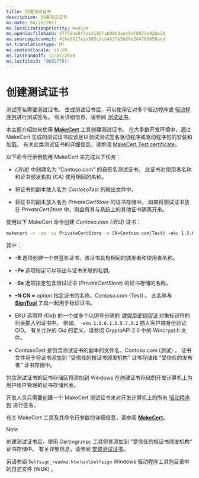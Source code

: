 ```yaml
---
title: 创建测试证书
description: 创建测试证书
ms.date: 04/20/2017
ms.localizationpriority: medium
ms.openlocfilehash: d7f59ae8f3ee3166fab00bdaa49af8072e926e2d
ms.sourcegitcommit: 418e6617e2a695c9cb4b37b5b60e264760858acd
ms.translationtype: MT
ms.contentlocale: zh-CN
ms.lasthandoff: 12/07/2020
ms.locfileid: "96827791"
---
```

# <a name="creating-test-certificates"></a>创建测试证书


测试签名需要测试证书。 生成测试证书后，可以使用它对多个驱动程序或 [驱动程序包](driver-packages.md)进行测试签名。 有关详细信息，请参阅 [测试证书](./makecert-test-certificate.md)。

本主题介绍如何使用 [**MakeCert**](../devtest/makecert.md) 工具创建测试证书。 在大多数开发环境中，通过 MakeCert 生成的测试证书应该足以测试测试签名驱动程序或驱动程序包的安装和加载。 有关此类测试证书的详细信息，请参阅 [MakeCert Test certificate](makecert-test-certificate.md)。

以下命令行示例使用 MakeCert 来完成以下任务：

-   *(测试)* 中创建名为 "Contoso.com" 的自签名测试证书。 此证书对使用者名称和证书颁发机构 (CA) 使用相同的名称。

-   将证书的副本放入名为 *ContosoTest* 的输出文件中。

-   将证书的副本放入名为 *PrivateCertStore* 的证书存储中。 如果将测试证书放在 *PrivateCertStore* 中，则会将其与系统上的其他证书隔离开来。

使用以下 MakeCert 命令创建 *Contoso.com (测试)* 证书：

```cmd
makecert -r -pe -ss PrivateCertStore -n CN=Contoso.com(Test) -eku 1.3.6.1.5.5.7.3.3 ContosoTest.cer
```

其中：

-   **-R** 选项创建一个自签名证书，该证书具有相同的颁发者和使用者名称。

-   **-Pe** 选项指定可以导出与证书关联的私钥。

-   **-Ss** 选项指定包含测试证书 (*PrivateCertStore*) 的证书存储的名称。

-   **-N CN =** option 指定证书的名称，Contoso.com (Test) 。 此名称与 [**SignTool**](../devtest/signtool.md) 工具一起用于标识证书。

-   EKU 选项将 (Oid) 的一个或多个以逗号分隔的 [*增强型密钥用法*](/windows/desktop/SecGloss/e-gly) 对象标识符的列表插入到证书中。 例如， `-eku 1.3.6.1.5.5.7.3.2` 插入客户端身份验证 OID。 有关允许的 Oid 的定义，请参阅 CryptoAPI 2.0 中的 Wincrypt.h 文件。

-   *ContosoTest* 是包含测试证书的副本的文件名，Contoso.com (测试) 。 证书文件用于将证书添加到 "受信任的根证书颁发机构" 证书存储和 "受信任的发布者" 证书存储中。

包含测试证书的证书存储区将添加到 Windows 在创建证书存储的开发计算机上为用户帐户管理的证书存储列表。

开发人员只需要创建一个 MakeCert 测试证书来对开发计算机上的所有 [驱动程序包](driver-packages.md) 进行签名。

有关 MakeCert 工具及其命令行参数的详细信息，请参阅 [**MakeCert**](../devtest/makecert.md)。

> [!NOTE]
> 创建测试证书后，使用 Certmgr.msc 工具将其添加到 "受信任的根证书颁发机构" 证书存储中。 有关详细信息，请参阅 [安装测试证书](installing-test-certificates.md)。

另请参阅 `Selfsign_readme.htm` `bin\selfsign` Windows 驱动程序工具包目录中的自述文件 (WDK) 。

 

